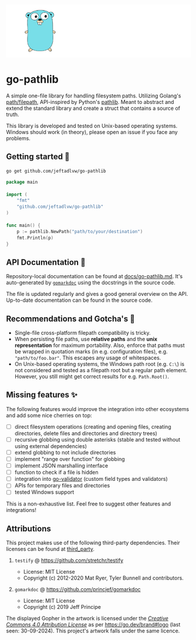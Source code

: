 <div align="center">
    <picture>
      <source media="(prefers-color-scheme: dark)" srcset="assets/artwork/logo-white.png">
      <source media="(prefers-color-scheme: light)" srcset="assets/artwork/logo-dark.png">
      <img alt="Artwork for go-pathlib." src="assets/artwork/logo-white.png">
    </picture>
</div>

# go-pathlib

A simple one-file library for handling filesystem paths. Utilizing Golang's [path/filepath](https://pkg.go.dev/path/filepath), API-inspired by Python's [pathlib](https://docs.python.org/3/library/pathlib.html). Meant to abstract and extend the standard library and create a struct that contains a source of truth.

This library is developed and tested on Unix-based operating systems. Windows should work (in theory), please open an issue if you face any problems.

## Getting started 🚀
```shell
go get github.com/jeftadlvw/go-pathlib
```

```go
package main

import (
	"fmt"
	"github.com/jeftadlvw/go-pathlib"
)

func main() {
	p := pathlib.NewPath("path/to/your/destination")
	fmt.Println(p)
}
```

## API Documentation 📝
Repository-local documentation can be found at [docs/go-pathlib.md](docs/pathlib.md). It's auto-generated by [`gomarkdoc`](https://github.com/princjef/gomarkdoc) using the docstrings in the source code.

The file is updated regularly and gives a good general overview on the API. Up-to-date documentation can be found in the source code.

## Recommendations and Gotcha's 🫣
- Single-file cross-platform filepath compatibility is tricky.
- When persisting file paths, use **relative paths** and the **unix representation** for maximum portability. Also, enforce that paths must be wrapped in quotation marks (in e.g. configuration files), e.g. `"path/to/foo.bar"`. This escapes any usage of whitespaces.
- On Unix-based operating systems, the Windows path root (e.g. `C:\`) is not considered and tested as a filepath root but a regular path element. However, you still might get correct results for e.g. `Path.Root()`.

## Missing features ✨
The following features would improve the integration into other ecosystems and add some nice cherries on top:

- [ ] direct filesystem operations (creating and opening files, creating directories, delete files and directories and directory trees)
- [ ] recursive globbing using double asterisks (stable and tested without using external dependencies)
- [ ] extend globbing to not include directories
- [ ] implement "range over function" for globbing
- [ ] implement JSON marshalling interface
- [ ] function to check if a file is hidden
- [ ] integration into [go-validator](https://github.com/go-playground/validator) (custom field types and validators)
- [ ] APIs for temporary files and directories
- [ ] tested Windows support

This is a non-exhaustive list. Feel free to suggest other features and integrations!

## Attributions
This project makes use of the following third-party dependencies. Their licenses can be found at [third_party](third_party).

1. `testify` @ https://github.com/stretchr/testify
    - License: MIT License
    - Copyright (c) 2012-2020 Mat Ryer, Tyler Bunnell and contributors.

2. `gomarkdoc` @ https://github.com/princjef/gomarkdoc
    - License: MIT License
    - Copyright (c) 2019 Jeff Principe

The displayed Gopher in the artwork is licensed under the [_Creative Commons 4.0 Attribution License_](https://creativecommons.org/licenses/by/4.0/) as per https://go.dev/brand#logo (last seen: 30-09-2024). This project's artwork falls under the same licence.
